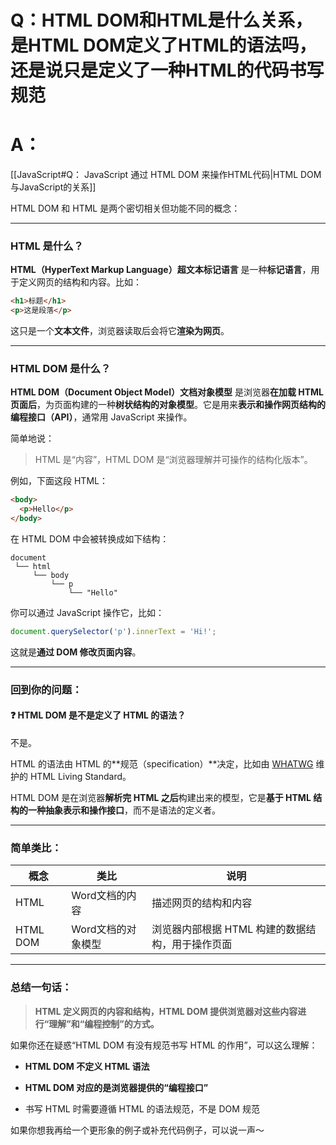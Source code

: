 # Q：HTML DOM和HTML是什么关系，是HTML DOM定义了HTML的语法吗，还是说只是定义了一种HTML的代码书写规范

# A：
[[JavaScript#Q： JavaScript 通过 HTML DOM 来操作HTML代码|HTML DOM与JavaScript的关系]]


HTML DOM 和 HTML 是两个密切相关但功能不同的概念：

---

### **HTML 是什么？**

**HTML（HyperText Markup Language）超文本标记语言** 是一种**标记语言**，用于定义网页的结构和内容。比如：

```html
<h1>标题</h1>
<p>这是段落</p>
```

这只是一个**文本文件**，浏览器读取后会将它**渲染为网页**。

---

### **HTML DOM 是什么？**

**HTML DOM（Document Object Model）文档对象模型** 是浏览器**在加载 HTML 页面后**，为页面构建的一种**树状结构的对象模型**。它是用来**表示和操作网页结构的编程接口（API）**，通常用 JavaScript 来操作。

简单地说：

> HTML 是“内容”，HTML DOM 是“浏览器理解并可操作的结构化版本”。

例如，下面这段 HTML：

```html
<body>
  <p>Hello</p>
</body>
```

在 HTML DOM 中会被转换成如下结构：

```
document
 └── html
     └── body
         └── p
             └── "Hello"
```

你可以通过 JavaScript 操作它，比如：

```js
document.querySelector('p').innerText = 'Hi!';
```

这就是**通过 DOM 修改页面内容**。

---

### 回到你的问题：

#### ❓ HTML DOM 是不是定义了 HTML 的语法？

不是。

HTML 的语法由 HTML 的**规范（specification）**决定，比如由 [WHATWG](https://html.spec.whatwg.org/) 维护的 HTML Living Standard。

HTML DOM 是在浏览器**解析完 HTML 之后**构建出来的模型，它是**基于 HTML 结构的一种抽象表示和操作接口**，而不是语法的定义者。

---

### 简单类比：

|概念|类比|说明|
|---|---|---|
|HTML|Word文档的内容|描述网页的结构和内容|
|HTML DOM|Word文档的对象模型|浏览器内部根据 HTML 构建的数据结构，用于操作页面|

---

### 总结一句话：

> **HTML 定义网页的内容和结构，HTML DOM 提供浏览器对这些内容进行“理解”和“编程控制”的方式。**

如果你还在疑惑“HTML DOM 有没有规范书写 HTML 的作用”，可以这么理解：

- **HTML DOM 不定义 HTML 语法**
    
- **HTML DOM 对应的是浏览器提供的“编程接口”**
    
- 书写 HTML 时需要遵循 HTML 的语法规范，不是 DOM 规范
    

如果你想我再给一个更形象的例子或补充代码例子，可以说一声～




